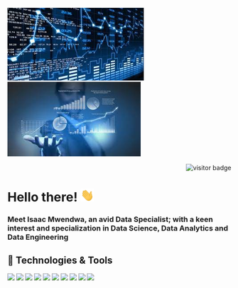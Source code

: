 [![Header](https://raw.githubusercontent.com/IsaacMwendwa/IsaacMwendwa/main/ds2.jpg "Header")](https://some-url.dev/) [![Header](https://raw.githubusercontent.com/IsaacMwendwa/IsaacMwendwa/main/ds1.jpg "Header")](https://some-url.dev/)
<p align="right"><img src="https://visitor-badge.laobi.icu/badge?page_id=IsaacMwendwa" alt="visitor badge"/></p>

# Hello there! <img src="https://raw.githubusercontent.com/IsaacMwendwa/IsaacMwendwa/main/wave.gif" width="30px">


### Meet Isaac Mwendwa, an avid Data Specialist; with a keen interest and specialization in Data Science, Data Analytics and Data Engineering

## 🔧 Technologies & Tools
![](https://img.shields.io/badge/Python-Numpy,_Scikit,_Pandas,_Matplotlib,_Tensorflow,_Flask,_cx__Oracle,_SQLAlchemy,_Psycopg2-informational?style=flat&logo=python&logoColor=white&color=2bbc8a)
![](https://img.shields.io/badge/Modeling-Machine_Learning,_Deep_Learning-informational?style=flat&logo=tensorflow&logoColor=white&color=2bbc8a)
![](https://img.shields.io/badge/Data_Visualization-Tableau,_D3.js,_Python,_R-informational?style=flat&logo=tableau&logoColor=white&color=2bbc8a)
![](https://img.shields.io/badge/Query_Language-SQL,_PL/SQL-informational?style=flat&logo=access&logoColor=white&color=2bbc8a)
![](https://img.shields.io/badge/RDBMS-Oracle,_PostgreSQL,_MySQL-informational?style=flat&logo=oracle&logoColor=white&color=2bbc8a)
![](https://img.shields.io/badge/Web_Development-HTML,_CSS,_Javascript,_PHP-informational?style=flat&logo=php&logoColor=white&color=2bbc8a)
![](https://img.shields.io/badge/Code-Java-informational?style=flat&logo=java&logoColor=white&color=2bbc8a)
![](https://img.shields.io/badge/Version_Control-Git,_Github-informational?style=flat&logo=github&logoColor=white&color=2bbc8a)
![](https://img.shields.io/badge/Operating_Systems-Linux,_Windows-informational?style=flat&logo=linux&logoColor=white&color=2bbc8a)
![](https://img.shields.io/badge/Cloud_Platform-Heroku-informational?style=flat&logo=heroku&logoColor=white&color=2bbc8a)




<!--
**IsaacMwendwa/IsaacMwendwa** is a ✨ _special_ ✨ repository because its `README.md` (this file) appears on your GitHub profile.

Here are some ideas to get you started:

- 🔭 I’m currently working on ...
- 🌱 I’m currently learning ...
- 👯 I’m looking to collaborate on ...
- 🤔 I’m looking for help with ...
- 💬 Ask me about ...
- 📫 How to reach me: ...
- 😄 Pronouns: ...
- ⚡ Fun fact: ...
-->

